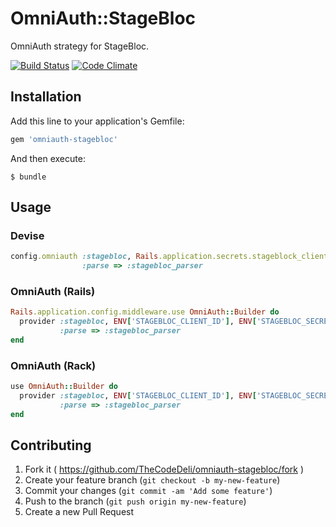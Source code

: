 # OmniAuth::StageBloc

OmniAuth strategy for StageBloc.

[![Build Status](https://travis-ci.org/TheCodeDeli/omniauth-stagebloc.svg?branch=master)](https://travis-ci.org/TheCodeDeli/omniauth-stagebloc) [![Code Climate](https://codeclimate.com/github/TheCodeDeli/omniauth-stagebloc/badges/gpa.svg)](https://codeclimate.com/github/TheCodeDeli/omniauth-stagebloc)

## Installation

Add this line to your application's Gemfile:

```ruby
gem 'omniauth-stagebloc'
```

And then execute:

    $ bundle

## Usage

### Devise

```ruby
config.omniauth :stagebloc, Rails.application.secrets.stageblock_client_id, Rails.application.secrets.stageblock_secret,
                :parse => :stagebloc_parser
```

### OmniAuth (Rails)

```ruby
Rails.application.config.middleware.use OmniAuth::Builder do
  provider :stagebloc, ENV['STAGEBLOC_CLIENT_ID'], ENV['STAGEBLOC_SECRET'],
           :parse => :stagebloc_parser
end
```

### OmniAuth (Rack)

```ruby
use OmniAuth::Builder do
  provider :stagebloc, ENV['STAGEBLOC_CLIENT_ID'], ENV['STAGEBLOC_SECRET'],
           :parse => :stagebloc_parser
end
```

## Contributing

1. Fork it ( https://github.com/TheCodeDeli/omniauth-stagebloc/fork )
2. Create your feature branch (`git checkout -b my-new-feature`)
3. Commit your changes (`git commit -am 'Add some feature'`)
4. Push to the branch (`git push origin my-new-feature`)
5. Create a new Pull Request
